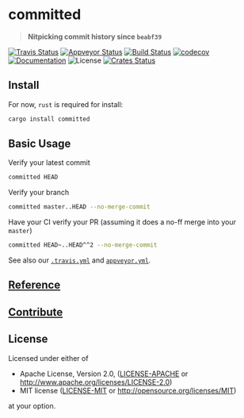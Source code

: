 # committed

> **Nitpicking commit history since `beabf39`**

[![Travis Status](https://travis-ci.org/crate-ci/committed.svg?branch=master)](https://travis-ci.org/crate-ci/committed)
[![Appveyor Status](https://ci.appveyor.com/api/projects/status/nmndw68dl9f8s5k2/branch/master?svg=true)](https://ci.appveyor.com/project/epage/committed/branch/master)
[![Build Status](https://dev.azure.com/crate-ci/crate-ci/_apis/build/status/committed?branchName=master)](https://dev.azure.com/crate-ci/crate-ci/_build/latest?definitionId=5&branchName=master)
[![codecov](https://codecov.io/gh/crate-ci/committed/branch/master/graph/badge.svg)](https://codecov.io/gh/crate-ci/committed)
[![Documentation](https://img.shields.io/badge/docs-master-blue.svg)][Documentation]
![License](https://img.shields.io/crates/l/committed.svg)
[![Crates Status](https://img.shields.io/crates/v/committed.svg)](https://crates.io/crates/committed)

## Install

For now, `rust` is required for install:

```bash
cargo install committed
```

## Basic Usage

Verify your latest commit
```bash
committed HEAD
```

Verify your branch
```bash
committed master..HEAD --no-merge-commit
```

Have your CI verify your PR (assuming it does a no-ff merge into your `master`)
```bash
committed HEAD~..HEAD^^2 --no-merge-commit
```
See also our [`.travis.yml`](.travis.yml) and [`appveyor.yml`](appveyor.yml).

## [Reference](docs/reference.md)

## [Contribute](CONTRIBUTING.md)

## License

Licensed under either of

 * Apache License, Version 2.0, ([LICENSE-APACHE](LICENSE-APACHE) or http://www.apache.org/licenses/LICENSE-2.0)
 * MIT license ([LICENSE-MIT](LICENSE-MIT) or http://opensource.org/licenses/MIT)

at your option.

[Crates.io]: https://crates.io/crates/committed
[Documentation]: https://docs.rs/committed
